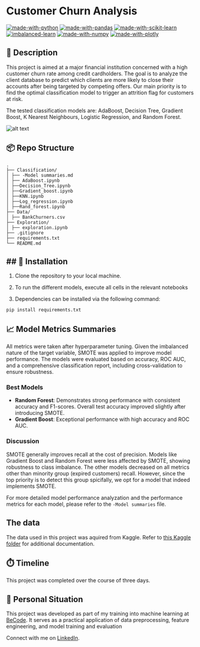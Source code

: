 # Customer Churn Analysis

[![made-with-python](https://img.shields.io/badge/Made%20with-Python-1f425f.svg)](https://www.python.org/)
[![made-with-pandas](https://img.shields.io/badge/Made%20with-Pandas-150458.svg)](https://pandas.pydata.org/)
[![made-with-scikit-learn](https://img.shields.io/badge/Made%20with-scikit--learn-f7931e.svg)](https://scikit-learn.org/stable/)
[![imbalanced-learn](https://img.shields.io/badge/Imbalanced--learn-library-f7931e.svg)](https://imbalanced-learn.org/)
[![made-with-numpy](https://img.shields.io/badge/Made%20with-NumPy-777BB4.svg)](https://numpy.org/)
[![made-with-plotly](https://img.shields.io/badge/Made%20with-Plotly-3F4F75.svg)](https://plotly.com/)



## 👀 Description

This project is aimed at a major financial institution concerned with a high customer churn rate among credit cardholders. The goal is to analyze the client database to predict which clients are more likely to close their accounts after being targeted by competing offers. Our main priority is to find the optimal classification model to trigger an attrition flag for customers at risk.

The tested classification models are: AdaBoost, Decision Tree, Gradient Boost, K Nearest Neighbours, Logistic Regression, and Random Forest.

![alt text](https://s.yimg.com/ny/api/res/1.2/t7kTIpm2KCY9Kc_jxEzetA--/YXBwaWQ9aGlnaGxhbmRlcjt3PTk2MDtoPTY0MDtjZj13ZWJw/https://media.zenfs.com/en/gobankingrates_644/b33b3dca38e91ee95153dd93fc8558e5)

## 📦 Repo Structure
```
.
├── Classification/
│ ├── -Model summaries.md
│ ├── AdaBoost.ipynb
│ ├──Decision_Tree.ipynb
│ ├──Gradient_boost.ipynb
│ ├──KNN.ipynb
│ ├──Log_regression.ipynb
│ ├──Rand_forest.ipynb
├── Data/
│ ├── BankChurners.csv
├── Exploration/
│ ├── exploration.ipynb
├── .gitignore
├── requirements.txt
└── README.md
```

## ## 🚧 Installation 

1. Clone the repository to your local machine.

2. To run the different models, execute all cells in the relevant notebooks

3. Dependencies can be installed via the following command:
```
pip install requirements.txt
```

## 📈  Model Metrics Summaries
All metrics were taken after hyperparameter tuning. Given the imbalanced nature of the target variable, SMOTE was applied to improve model performance. The models were evaluated based on accuracy, ROC AUC, and a comprehensive classification report, including cross-validation to ensure robustness.

### Best Models
- **Random Forest**: Demonstrates strong performance with consistent accuracy and F1-scores. Overall test accuracy improved slightly after introducing SMOTE.
- **Gradient Boost**: Exceptional performance with high accuracy and ROC AUC.

### Discussion
SMOTE generally improves recall at the cost of precision. Models like Gradient Boost and Random Forest were less affected by SMOTE, showing robustness to class imbalance. The other models decreased on all metrics other than minority group (expired customers) recall. However, since the top priority is to detect this group spicifally, we opt for a model that indeed implements SMOTE.

For more detailed model performance analyzation and the performance metrics for each model, please refer to the `-Model summaries` file.

## The data
The data used in this project was aquired from Kaggle. Refer to [this Kaggle folder](https://www.kaggle.com/datasets/sakshigoyal7/credit-card-customers) for additional documentation. 

## ⏱️ Timeline
This project was completed over the course of three days.

## 📌 Personal Situation
This project was developed as part of my training into machine learning at [BeCode](https://becode.org/). It serves as a practical application of data preprocessing, feature engineering, and model training and evaluation

Connect with me on [LinkedIn](https://www.linkedin.com/in/viktor-cosaert/).
